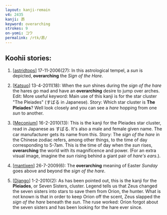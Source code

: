 ```yaml
---
layout: kanji-remain
v4: 2435
kanji: 昴
keyword: overarching
strokes: 9
on-yomi: コウ
permalink: /rtk/昴/
---
```


## Koohii stories: 

1) [<a href="http://kanji.koohii.com/profile/astridtops">astridtops</a>] 17-11-2006(27): In this astrological tempel, a <em>sun</em> is depicted,<strong> overarching</strong> the <em>Sign of the Hare</em>.

2) [<a href="http://kanji.koohii.com/profile/Katsuo">Katsuo</a>] 13-4-2011(18): When the <em>sun</em> shines during the <em>sign of the hare</em> the hares go mad and have an<strong> overarching</strong> desire to jump over arches. Edit: More useful keyword: Main use of this kanji is for the star cluster &quot;The Pleiades&quot; (すばる in Japanese). Story: Which star cluster is <strong>The Pleiades</strong>? Well look closely and you can see a <em>hare</em> hopping from one <em>sun</em> to another.

3) [<a href="http://kanji.koohii.com/profile/Meconium">Meconium</a>] 16-2-2010(13): This is the kanji for the Pleiades star cluster, read in Japanese as すばる. It&#039;s also a male and female given name. The car manufacturer gets its name from this. Story: The <em>sign of the hare</em> in the Chinese zodiac refers, among other things, to the time of day corresponding to 5-7am. This is the time of day when the <em>sun</em> rises, <strong>overarching</strong> the world with its magnificence and power. (For an extra visual image, imagine the <em>sun</em> rising behind a giant pair of <em>hare&#039;s ears</em>.).

4) [<a href="http://kanji.koohii.com/profile/mantixen">mantixen</a>] 26-7-2009(6): The<strong> overarching</strong> meaning of Easter <em>Sunday</em> goes above and beyond the <em>sign of the hare</em>.

5) [<a href="http://kanji.koohii.com/profile/Django">Django</a>] 1-2-2010(2): As has been pointed out, this is the kanji for the <strong>Pleiades</strong>, or Seven Sisters, cluster. Legend tells us that Zeus changed the seven sisters into stars to save them from Orion, the hunter. What is not known is that in order to keep Orion off the scent, Zeus slapped the <em>sign of the hare</em> beneath the <em>sun</em>. The ruse worked: Orion forgot about the seven sisters and has been looking for the hare ever since.

